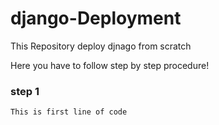 # django-Deployment
This Repository deploy djnago from scratch

Here you have to follow step by step procedure! 

### step 1

```
This is first line of code
```














